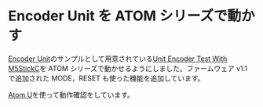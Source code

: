 # Encoder Unit を ATOM シリーズで動かす

[Encoder Unit](https://shop.m5stack.com/collections/m5stack-new-arrival/products/encoder-unit)のサンプルとして用意されている[Unit Encoder Test With M5StickC](https://github.com/m5stack/UNIT_ENCODER/blob/master/examples/GET_VALUE/GET_VALUE.ino)を ATOM シリーズで動かせるようにしました。ファームウェア v1.1 で追加された MODE，RESET も使った機能を追加しています。

[Atom U](https://shop.m5stack.com/collections/m5stack-new-arrival/products/atomu-esp32-development-kit-with-usb-a)を使って動作確認をしています。
